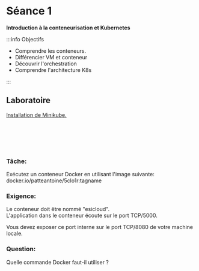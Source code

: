 # Séance 1

**Introduction à la conteneurisation et Kubernetes**

:::info Objectifs

- Comprendre les conteneurs. 
- Différencier VM et conteneur
- Découvrir l'orchestration
- Comprendre l'architecture K8s

:::

## Laboratoire

[Installation de Minikube.](https://minikube.sigs.k8s.io/docs/start/?arch=%2Flinux%2Fx86-64%2Fstable%2Fbinary+download)


<br/>
<br/>
<br/>
<br/>

### Tâche:

Exécutez un conteneur Docker en utilisant l'image suivante:  
docker.io/patteantoine/5clo1r:tagname

### Exigence:

Le conteneur doit être nommé "esicloud".  
L'application dans le conteneur écoute sur le port TCP/5000.

Vous devez exposer ce port interne sur le port TCP/8080 de votre machine locale.

### Question:

Quelle commande Docker faut-il utiliser ?

